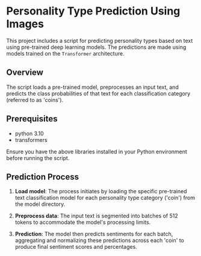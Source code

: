 # Personality Type Prediction Using Images

This project includes a script for predicting personality types based on text using pre-trained deep learning models. The predictions are made using models trained on the `Transformer` architecture.

## Overview

The script loads a pre-trained model, preprocesses an input text, and predicts the class probabilities of that text for each classification category (referred to as 'coins').

## Prerequisites

- python 3.10
- transformers

Ensure you have the above libraries installed in your Python environment before running the script.


## Prediction Process

1. **Load model**: The process initiates by loading the specific pre-trained text classification model for each personality type category ('coin') from the model directory.

2. **Preprocess data**: The input text is segmented into batches of 512 tokens to accommodate the model's processing limits.

3. **Prediction**: The model then predicts sentiments for each batch, aggregating and normalizing these predictions across each 'coin' to produce final sentiment scores and percentages.

